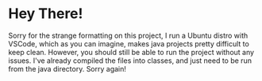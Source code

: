 # Hey There!

Sorry for the strange formatting on this project, I run a Ubuntu distro with VSCode, which as you can imagine, makes java projects pretty difficult to keep clean. However, you should still be able to run the project without any issues. I've already compiled the files into classes, and just need to be run from the java directory. Sorry again!